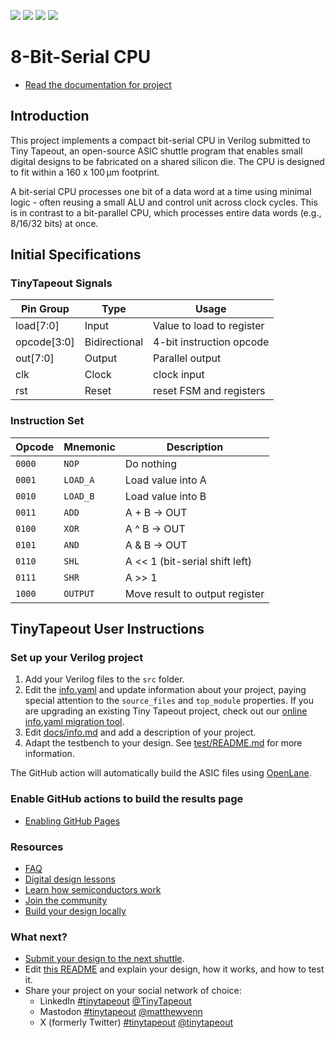 ![](../../workflows/gds/badge.svg) ![](../../workflows/docs/badge.svg) ![](../../workflows/test/badge.svg) ![](../../workflows/fpga/badge.svg)

# 8-Bit-Serial CPU

- [Read the documentation for project](docs/info.md)

## Introduction

This project implements a compact bit-serial CPU in Verilog submitted to Tiny Tapeout, an open-source ASIC shuttle program that enables small digital designs to be fabricated on a shared silicon die. The CPU is designed to fit within a 160 x 100 μm footprint.

A bit-serial CPU processes one bit of a data word at a time using minimal logic - often reusing a small ALU and control unit across clock cycles. This is in contrast to a bit-parallel CPU, which processes entire data words (e.g., 8/16/32 bits) at once.

## Initial Specifications
### TinyTapeout Signals
| Pin Group	| Type |	Usage |
| --------- | ---- | ------ |
| load[7:0] |	Input	| Value to load to register |
| opcode[3:0]	 | Bidirectional | 4-bit instruction opcode |
| out[7:0] | Output |	Parallel output |
| clk |	Clock |	clock input |
| rst	| Reset |	reset FSM and registers |

### Instruction Set
| Opcode | Mnemonic | Description                    |
| ------ | -------- | ------------------------------ |
| `0000` | `NOP`    | Do nothing                     |
| `0001` | `LOAD_A` | Load value into A              |
| `0010` | `LOAD_B` | Load value into B              |
| `0011` | `ADD`    | A + B → OUT                    |
| `0100` | `XOR`    | A ^ B → OUT                    |
| `0101` | `AND`    | A & B → OUT                    |
| `0110` | `SHL`    | A << 1 (bit-serial shift left) |
| `0111` | `SHR`    | A >> 1                         |
| `1000` | `OUTPUT` | Move result to output register |


## TinyTapeout User Instructions
### Set up your Verilog project

1. Add your Verilog files to the `src` folder.
2. Edit the [info.yaml](info.yaml) and update information about your project, paying special attention to the `source_files` and `top_module` properties. If you are upgrading an existing Tiny Tapeout project, check out our [online info.yaml migration tool](https://tinytapeout.github.io/tt-yaml-upgrade-tool/).
3. Edit [docs/info.md](docs/info.md) and add a description of your project.
4. Adapt the testbench to your design. See [test/README.md](test/README.md) for more information.

The GitHub action will automatically build the ASIC files using [OpenLane](https://www.zerotoasiccourse.com/terminology/openlane/).

### Enable GitHub actions to build the results page

- [Enabling GitHub Pages](https://tinytapeout.com/faq/#my-github-action-is-failing-on-the-pages-part)

### Resources

- [FAQ](https://tinytapeout.com/faq/)
- [Digital design lessons](https://tinytapeout.com/digital_design/)
- [Learn how semiconductors work](https://tinytapeout.com/siliwiz/)
- [Join the community](https://tinytapeout.com/discord)
- [Build your design locally](https://www.tinytapeout.com/guides/local-hardening/)

### What next?

- [Submit your design to the next shuttle](https://app.tinytapeout.com/).
- Edit [this README](README.md) and explain your design, how it works, and how to test it.
- Share your project on your social network of choice:
  - LinkedIn [#tinytapeout](https://www.linkedin.com/search/results/content/?keywords=%23tinytapeout) [@TinyTapeout](https://www.linkedin.com/company/100708654/)
  - Mastodon [#tinytapeout](https://chaos.social/tags/tinytapeout) [@matthewvenn](https://chaos.social/@matthewvenn)
  - X (formerly Twitter) [#tinytapeout](https://twitter.com/hashtag/tinytapeout) [@tinytapeout](https://twitter.com/tinytapeout)
